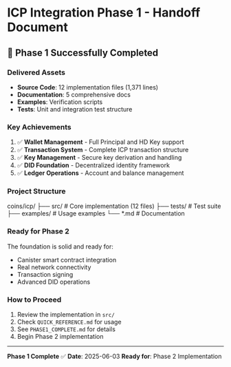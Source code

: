 # ICP Integration Phase 1 - Handoff Document

## 🎉 Phase 1 Successfully Completed

### Delivered Assets
- **Source Code**: 12 implementation files (1,371 lines)
- **Documentation**: 5 comprehensive docs
- **Examples**: Verification scripts
- **Tests**: Unit and integration test structure

### Key Achievements
1. ✅ **Wallet Management** - Full Principal and HD Key support
2. ✅ **Transaction System** - Complete ICP transaction structure
3. ✅ **Key Management** - Secure key derivation and handling
4. ✅ **DID Foundation** - Decentralized identity framework
5. ✅ **Ledger Operations** - Account and balance management

### Project Structure
coins/icp/
├── src/              # Core implementation (12 files)
├── tests/            # Test suite
├── examples/         # Usage examples
└── *.md             # Documentation

### Ready for Phase 2
The foundation is solid and ready for:
- Canister smart contract integration
- Real network connectivity
- Transaction signing
- Advanced DID operations

### How to Proceed
1. Review the implementation in `src/`
2. Check `QUICK_REFERENCE.md` for usage
3. See `PHASE1_COMPLETE.md` for details
4. Begin Phase 2 implementation

---
**Phase 1 Complete** ✅
**Date**: 2025-06-03
**Ready for**: Phase 2 Implementation
